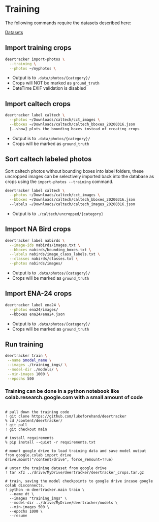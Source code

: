 # Training

The following commands require the datasets described here:

[Datasets](DATASETS.md)

## Import training crops

```bash
deertracker import-photos \
  --training \
  --photos ~/myphotos \
```

* Output is to `.data/photos/{category}/`
* Crops will NOT be marked as `ground_truth`
* DateTime EXIF validation is disabled

## Import caltech crops

```bash
deertracker label caltech \
  --photos ~/Downloads/caltech/cct_images \
  --bboxes ~/Downloads/caltech/caltech_bboxes_20200316.json
  [--show] plots the bounding boxes instead of creating crops
```

* Output is to `.data/photos/{category}/`
* Crops will be marked as `ground_truth`

## Sort caltech labeled photos

Sort caltech photos without bounding boxes into label folders, these uncropped images can be
selectively imported back into the database as crops using the `import-photos --training` command.

```bash
deertracker label caltech \
  --photos ~/Downloads/caltech/cct_images \
  --bboxes ~/Downloads/caltech/caltech_bboxes_20200316.json
  --labels ~/Downloads/caltech/caltech_images_20200316.json
```

* Output is to `./caltech/uncropped/{category}`

## Import NA Bird crops

```bash
deertracker label nabirds \
  --image-ids nabirds/images.txt \
  --bboxes nabirds/bounding_boxes.txt \
  --labels nabirds/image_class_labels.txt \
  --classes nabirds/classes.txt \
  --photos nabirds/images/
```

* Output is to `.data/photos/{category}/`
* Crops will be marked as `ground_truth`

## Import ENA-24 crops

```bash
deertracker label ena24 \
  --photos ena24/images/
  --bboxes ena24/ena24.json
```

* Output is to `.data/photos/{category}/`
* Crops will be marked as `ground_truth`

## Run training

```bash
deertracker train \
 --name $model_name \
 --images ./training_imgs/ \
 --model-dir ./models/ \
 --min-images 1000 \
 --epochs 500
```

### Training can be done in a python notebook like colab.research.google.com with a small amount of code

```notebook

# pull down the training code
! git clone https://github.com/lukeforehand/deertracker
% cd /content/deertracker/
! git pull
! git checkout main

# install requirements
% pip install --quiet -r requirements.txt

# mount google drive to load training data and save model output
from google.colab import drive
drive.mount("/content/drive", force_remount=True)

# untar the training dataset from google drive
! tar xfz ../drive/MyDrive/deertracker/deertracker_crops.tar.gz

# train, saving the model checkpoints to google drive incase google colab disconnects.
! python -m deertracker.main train \
  --name dt \
  --images "training_imgs" \
  --model-dir ../drive/MyDrive/deertracker/models \
  --min-images 500 \
  --epochs 1000 \
  --resume

```
